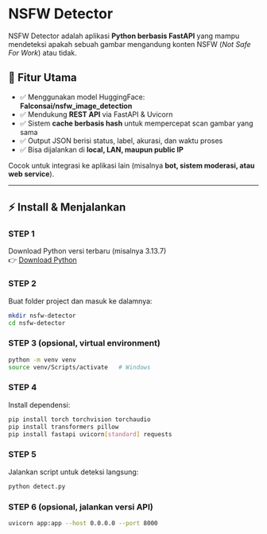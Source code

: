 # NSFW Detector  

NSFW Detector adalah aplikasi **Python berbasis FastAPI** yang mampu mendeteksi apakah sebuah gambar mengandung konten NSFW (*Not Safe For Work*) atau tidak.  

## 🚀 Fitur Utama
- ✅ Menggunakan model HuggingFace: **Falconsai/nsfw_image_detection**  
- ✅ Mendukung **REST API** via FastAPI & Uvicorn  
- ✅ Sistem **cache berbasis hash** untuk mempercepat scan gambar yang sama  
- ✅ Output JSON berisi status, label, akurasi, dan waktu proses  
- ✅ Bisa dijalankan di **local, LAN, maupun public IP**  

Cocok untuk integrasi ke aplikasi lain (misalnya **bot, sistem moderasi, atau web service**).  

---

## ⚡ Install & Menjalankan  

### STEP 1  
Download Python versi terbaru (misalnya 3.13.7)  
👉 [Download Python](https://www.python.org/downloads/)  

### STEP 2  
Buat folder project dan masuk ke dalamnya:  
```bash
mkdir nsfw-detector
cd nsfw-detector
```

### STEP 3 (opsional, virtual environment)  
```bash
python -m venv venv
source venv/Scripts/activate   # Windows
```

### STEP 4  
Install dependensi:  
```bash
pip install torch torchvision torchaudio
pip install transformers pillow
pip install fastapi uvicorn[standard] requests
```

### STEP 5  
Jalankan script untuk deteksi langsung:  
```bash
python detect.py
```

### STEP 6 (opsional, jalankan versi API)  
```bash
uvicorn app:app --host 0.0.0.0 --port 8000
```

